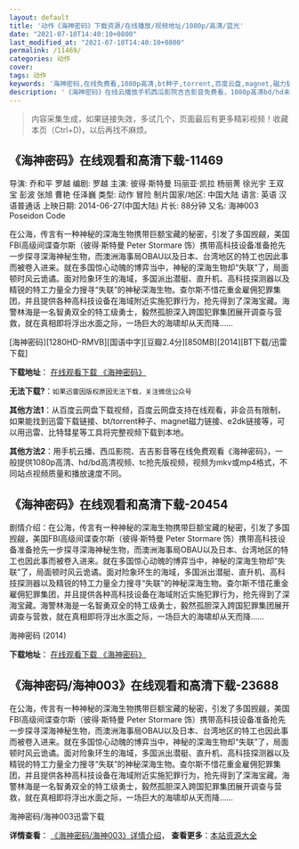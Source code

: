 ```yaml
---
layout: default
title: '动作《海神密码》下载资源/在线播放/视频地址/1080p/高清/蓝光'
date: "2021-07-10T14:40:10+0800"
last_modified_at: "2021-07-10T14:40:10+0800"
permalink: /11469/
categories: 动作
cover:
tags: 动作
keywords: '海神密码,在线免费看,1080p高清,bt种子,torrent,百度云盘,magnet,磁力链,迅雷下载资源'
description: '《海神密码》在线云播放手机西瓜影院吉吉影音免费看，1080p高清bd/hd未删减完整版和tc抢先枪版，mkv/mp4格式，附带bt/torrent种子、magnet/磁力链、百度云盘、网盘资源迅雷下载链接'
---
```


>内容采集生成，如果链接失效，多试几个，页面最后有更多精彩视频！收藏本页（Ctrl+D)，以后再找不麻烦。


## 《海神密码》在线观看和高清下载-11469

导演: 乔和平 罗越 编剧: 罗越 主演: 彼得·斯特曼 玛丽亚·凯拉 杨丽菁 徐光宇 王双宝 彭波 张旭 曹艳 任泽巍 类型: 动作 冒险 制片国家/地区: 中国大陆 语言: 英语 汉语普通话 上映日期: 2014-06-27(中国大陆) 片长: 88分钟 又名: 海神003 Poseidon Code

在公海，传言有一种神秘的深海生物携带巨额宝藏的秘密，引发了多国觊觎，美国FBI高级间谍查尔斯（彼得·斯特曼 Peter Stormare 饰）携带高科技设备准备抢先一步探寻深海神秘生物，而澳洲海事局OBAU以及日本、台湾地区的特工也因此事而被卷入进来。就在多国惊心动魄的博弈当中，神秘的深海生物却“失联”了，局面顿时风云诡谲。面对险象环生的海域，多国派出潜艇、直升机、高科技探测器以及精锐的特工力量全力搜寻“失联”的神秘深海生物。查尔斯不惜花重金雇佣犯罪集团，并且提供各种高科技设备在海域附近实施犯罪行为，抢先得到了深海宝藏。海警林海是一名智勇双全的特工级勇士，毅然孤胆深入跨国犯罪集团展开调查与营救，就在真相即将浮出水面之际，一场巨大的海啸却从天而降……


[海神密码][1280HD-RMVB][国语中字][豆瓣2.4分][850MB][2014][BT下载/迅雷下载]

**下载地址**： [在线观看下载 《海神密码》](https://www.btdx8.com/torrent/attack_of_sea_turtle_2014.html) 


**无法下载?**：`如果迅雷因版权原因无法下载，关注微信公众号 `

**其他方法1**：从百度云网盘下载视频，百度云网盘支持在线观看，非会员有限制，如果能找到迅雷下载链接、bt/torrent种子、magnet磁力链接、e2dk链接等，可以用迅雷、比特彗星等工具将完整视频下载到本地。

**其他方法2**：用手机云播、西瓜影院、吉吉影音等在线免费观看《海神密码》，一般提供1080p高清、hd/bd高清视频、tc抢先版视频，视频为mkv或mp4格式，不同站点视频质量和播放速度不同。


## 《海神密码》在线观看和高清下载-20454

剧情介绍：在公海，传言有一种神秘的深海生物携带巨额宝藏的秘密，引发了多国觊觎，美国FBI高级间谍查尔斯（彼得·斯特曼 Peter Stormare 饰）携带高科技设备准备抢先一步探寻深海神秘生物，而澳洲海事局OBAU以及日本、台湾地区的特工也因此事而被卷入进来。就在多国惊心动魄的博弈当中，神秘的深海生物却“失联”了，局面顿时风云诡谲。面对险象环生的海域，多国派出潜艇、直升机、高科技探测器以及精锐的特工力量全力搜寻“失联”的神秘深海生物。查尔斯不惜花重金雇佣犯罪集团，并且提供各种高科技设备在海域附近实施犯罪行为，抢先得到了深海宝藏。海警林海是一名智勇双全的特工级勇士，毅然孤胆深入跨国犯罪集团展开调查与营救，就在真相即将浮出水面之际，一场巨大的海啸却从天而降……


海神密码 (2014)

**下载地址**： [在线观看下载 《海神密码》](https://www.btbtdy.me/btdy/dy1868.html) 


## 《海神密码/海神003》在线观看和高清下载-23688

在公海，传言有一种神秘的深海生物携带巨额宝藏的秘密，引发了多国觊觎，美国FBI高级间谍查尔斯（彼得·斯特曼 Peter Stormare 饰）携带高科技设备准备抢先一步探寻深海神秘生物，而澳洲海事局OBAU以及日本、台湾地区的特工也因此事而被卷入进来。就在多国惊心动魄的博弈当中，神秘的深海生物却&ldquo;失联”了，局面顿时风云诡谲。面对险象环生的海域，多国派出潜艇、直升机、高科技探测器以及精锐的特工力量全力搜寻“失联”的神秘深海生物。查尔斯不惜花重金雇佣犯罪集团，并且提供各种高科技设备在海域附近实施犯罪行为，抢先得到了深海宝藏。海警林海是一名智勇双全的特工级勇士，毅然孤胆深入跨国犯罪集团展开调查与营救，就在真相即将浮出水面之际，一场巨大的海啸却从天而降……


海神密码/海神003迅雷下载

**详情查看**： [《海神密码/海神003》详情介绍](/movie/23688/)， **查看更多**：[本站资源大全](/movie/t/all/)

